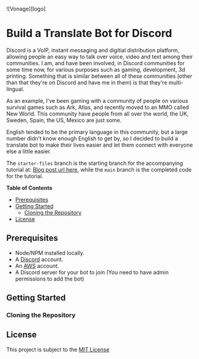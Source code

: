 ![Vonage][logo]

# Build a Translate Bot for Discord

Discord is a VoIP, instant messaging and digitial distribution platform, allowing people an easy way to talk over voice, video and text among their communities. I am, and have been involved, in Discord communities for some time now, for various purposes such as gaming, development, 3d printing. Something that is similar between all of these communities (other than that they're on Discord and have me in them) is that they're multi-lingual. 

As an example, I've been gaming with a community of people on various survival games such as Ark, Atlas, and recently moved to an MMO called New World. This community have people from all over the world, the UK, Sweden, Spain, the US, Mexico are just some. 

English tended to be the primary language in this community, but a large number didn't know enough English to get by, so I decided to build a translate bot to make their lives easier and let them connect with everyone else a little easier.

The `starter-files` branch is the starting branch for the accompanying tutorial at: [Blog post url here](), while the `main` branch is the completed code for the tutorial.

**Table of Contents**

- [Prerequisites](#prerequisites)
- [Getting Started](#getting-started)
  - [Cloning the Repository](#cloning-the-repository)
- [License](#license)

## Prerequisites

- Node/NPM installed locally.
- A [Discord](https://discord.com/) account.
- An [AWS](https://aws.amazon.com/) account.
- A Discord server for your bot to join (You need to have admin permissions to add the bot)

## Getting Started

### Cloning the Repository


## License

This project is subject to the [MIT License][license]

[license]: LICENSE "MIT License"